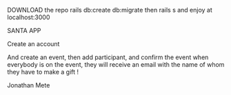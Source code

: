 DOWNLOAD the repo 
rails db:create db:migrate 
then rails s 
and enjoy at localhost:3000 

SANTA APP 

Create an account 

And create an event, then add participant, and confirm the event when everybody is on the event, they will receive an email with the name of whom they have to make a gift ! 


Jonathan Mete


